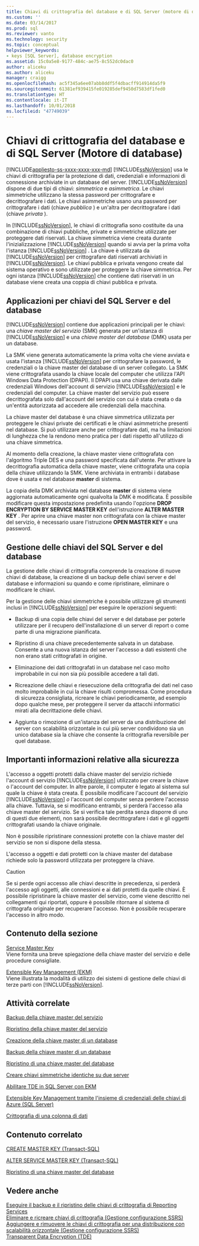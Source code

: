 ```yaml
---
title: Chiavi di crittografia del database e di SQL Server (motore di database) | Microsoft Docs
ms.custom: ''
ms.date: 03/14/2017
ms.prod: sql
ms.reviewer: vanto
ms.technology: security
ms.topic: conceptual
helpviewer_keywords:
- keys [SQL Server], database encryption
ms.assetid: 15c0a5e8-9177-484c-ae75-8c552dc0dac0
author: aliceku
ms.author: aliceku
manager: craigg
ms.openlocfilehash: ac5f345a6ee07abb8ddf5f4dbacff914914da5f9
ms.sourcegitcommit: 61381ef939415fe019285def9450d7583df1fed0
ms.translationtype: HT
ms.contentlocale: it-IT
ms.lasthandoff: 10/01/2018
ms.locfileid: "47749039"
---
```

# <a name="sql-server-and-database-encryption-keys-database-engine"></a>Chiavi di crittografia del database e di SQL Server (Motore di database)
[!INCLUDE[appliesto-ss-xxxx-xxxx-xxx-md](../../../includes/appliesto-ss-xxxx-xxxx-xxx-md.md)]
  [!INCLUDE[ssNoVersion](../../../includes/ssnoversion-md.md)] usa le chiavi di crittografia per la protezione di dati, credenziali e informazioni di connessione archiviate in un database del server. [!INCLUDE[ssNoVersion](../../../includes/ssnoversion-md.md)] dispone di due tipi di chiavi: *simmetrica* e *asimmetrica*. Le chiavi simmetriche utilizzano la stessa password per crittografare e decrittografare i dati. Le chiavi asimmetriche usano una password per crittografare i dati (chiave *pubblica* ) e un'altra per decrittografare i dati (chiave *privata* ).  
  
 In [!INCLUDE[ssNoVersion](../../../includes/ssnoversion-md.md)], le chiavi di crittografia sono costituite da una combinazione di chiavi pubbliche, private e simmetriche utilizzate per proteggere dati riservati. La chiave simmetrica viene creata durante l'inizializzazione [!INCLUDE[ssNoVersion](../../../includes/ssnoversion-md.md)] quando si avvia per la prima volta l'istanza [!INCLUDE[ssNoVersion](../../../includes/ssnoversion-md.md)] . La chiave è utilizzata da [!INCLUDE[ssNoVersion](../../../includes/ssnoversion-md.md)] per crittografare dati riservati archiviati in [!INCLUDE[ssNoVersion](../../../includes/ssnoversion-md.md)]. Le chiavi pubblica e privata vengono create dal sistema operativo e sono utilizzate per proteggere la chiave simmetrica. Per ogni istanza [!INCLUDE[ssNoVersion](../../../includes/ssnoversion-md.md)] che contiene dati riservati in un database viene creata una coppia di chiavi pubblica e privata.  
  
## <a name="applications-for-sql-server-and-database-keys"></a>Applicazioni per chiavi del SQL Server e del database  
 [!INCLUDE[ssNoVersion](../../../includes/ssnoversion-md.md)] contiene due applicazioni principali per le chiavi: una *chiave master del servizio* (SMK) generata per un'istanza di [!INCLUDE[ssNoVersion](../../../includes/ssnoversion-md.md)] e una *chiave master del database* (DMK) usata per un database.  
  
 La SMK viene generata automaticamente la prima volta che viene avviata e usata l'istanza [!INCLUDE[ssNoVersion](../../../includes/ssnoversion-md.md)] per crittografare la password, le credenziali o la chiave master del database di un server collegato. La SMK viene crittografata usando la chiave locale del computer che utilizza l'API Windows Data Protection (DPAPI). Il DPAPI usa una chiave derivata dalle credenziali Windows dell'account di servizio [!INCLUDE[ssNoVersion](../../../includes/ssnoversion-md.md)] e le credenziali del computer. La chiave master del servizio può essere decrittografata solo dall'account del servizio con cui è stata creata o da un'entità autorizzata ad accedere alle credenziali della macchina.  
  
 La chiave master del database è una chiave simmetrica utilizzata per proteggere le chiavi private dei certificati e le chiavi asimmetriche presenti nel database. Si può utilizzare anche per crittografare dati, ma ha limitazioni di lunghezza che la rendono meno pratica per i dati rispetto all'utilizzo di una chiave simmetrica.  
  
 Al momento della creazione, la chiave master viene crittografata con l'algoritmo Triple DES e una password specificata dall'utente. Per attivare la decrittografia automatica della chiave master, viene crittografata una copia della chiave utilizzando la SMK. Viene archiviata in entrambi i database dove è usata e nel database **master** di sistema.  
  
 La copia della DMK archiviata nel database **master** di sistema viene aggiornata automaticamente ogni qualvolta la DMK è modificata. È possibile modificare questa impostazione predefinita usando l'opzione **DROP ENCRYPTION BY SERVICE MASTER KEY** dell'istruzione **ALTER MASTER KEY** . Per aprire una chiave master non crittografata con la chiave master del servizio, è necessario usare l'istruzione **OPEN MASTER KEY** e una password.  
  
## <a name="managing-sql-server-and-database-keys"></a>Gestione delle chiavi del SQL Server e del database  
 La gestione delle chiavi di crittografia comprende la creazione di nuove chiavi di database, la creazione di un backup delle chiavi server e del database e informazioni su quando e come ripristinare, eliminare o modificare le chiavi.  
  
 Per la gestione delle chiavi simmetriche è possibile utilizzare gli strumenti inclusi in [!INCLUDE[ssNoVersion](../../../includes/ssnoversion-md.md)] per eseguire le operazioni seguenti:  
  
-   Backup di una copia delle chiavi del server e del database per poterle utilizzare per il recupero dell'installazione di un server di report o come parte di una migrazione pianificata.  
  
-   Ripristino di una chiave precedentemente salvata in un database. Consente a una nuova istanza del server l'accesso a dati esistenti che non erano stati crittografati in origine.  
  
-   Eliminazione dei dati crittografati in un database nel caso molto improbabile in cui non sia più possibile accedere a tali dati.  
  
-   Ricreazione delle chiavi e riesecuzione della crittografia dei dati nel caso molto improbabile in cui la chiave risulti compromessa. Come procedura di sicurezza consigliata, ricreare le chiavi periodicamente, ad esempio dopo qualche mese, per proteggere il server da attacchi informatici mirati alla decrittazione delle chiavi.  
  
-   Aggiunta o rimozione di un'istanza del server da una distribuzione del server con scalabilità orizzontale in cui più server condividono sia un unico database sia la chiave che consente la crittografia reversibile per quel database.  
  
## <a name="important-security-information"></a>Importanti informazioni relative alla sicurezza  
 L'accesso a oggetti protetti dalla chiave master del servizio richiede l'account di servizio [!INCLUDE[ssNoVersion](../../../includes/ssnoversion-md.md)] utilizzato per creare la chiave o l'account del computer. In altre parole, il computer è legato al sistema sul quale la chiave è stata creata. È possibile modificare l'account del servizio [!INCLUDE[ssNoVersion](../../../includes/ssnoversion-md.md)] *o* l'account del computer senza perdere l'accesso alla chiave. Tuttavia, se si modificano entrambi, si perderà l'accesso alla chiave master del servizio. Se si verifica tale perdita senza disporre di uno di questi due elementi, non sarà possibile decrittografare i dati e gli oggetti crittografati usando la chiave originale.  
  
 Non è possibile ripristinare connessioni protette con la chiave master del servizio se non si dispone della stessa.  
  
 L'accesso a oggetti e dati protetti con la chiave master del database richiede solo la password utilizzata per proteggere la chiave.  
  
> [!CAUTION]  
>  Se si perde ogni accesso alle chiavi descritte in precedenza, si perderà l'accesso agli oggetti, alle connessioni e ai dati protetti da quelle chiavi. È possibile ripristinare la chiave master del servizio, come viene descritto nei collegamenti qui riportati, oppure è possibile ritornare al sistema di crittografa originale per recuperare l'accesso. Non è possibile recuperare l'accesso in altro modo.  
  
## <a name="in-this-section"></a>Contenuto della sezione  
 [Service Master Key](../../../relational-databases/security/encryption/service-master-key.md)  
 Viene fornita una breve spiegazione della chiave master del servizio e delle procedure consigliate.  
  
 [Extensible Key Management &#40;EKM&#41;](../../../relational-databases/security/encryption/extensible-key-management-ekm.md)  
 Viene illustrata la modalità di utilizzo dei sistemi di gestione delle chiavi di terze parti con [!INCLUDE[ssNoVersion](../../../includes/ssnoversion-md.md)].  
  
## <a name="related-tasks"></a>Attività correlate  
 [Backup della chiave master del servizio](../../../relational-databases/security/encryption/back-up-the-service-master-key.md)  
  
 [Ripristino della chiave master del servizio](../../../relational-databases/security/encryption/restore-the-service-master-key.md)  
  
 [Creazione della chiave master di un database](../../../relational-databases/security/encryption/create-a-database-master-key.md)  
  
 [Backup della chiave master di un database](../../../relational-databases/security/encryption/back-up-a-database-master-key.md)  
  
 [Ripristino di una chiave master del database](../../../relational-databases/security/encryption/restore-a-database-master-key.md)  
  
 [Creare chiavi simmetriche identiche su due server](../../../relational-databases/security/encryption/create-identical-symmetric-keys-on-two-servers.md)  
  
 [Abilitare TDE in SQL Server con EKM](../../../relational-databases/security/encryption/enable-tde-on-sql-server-using-ekm.md)  
  
 [Extensible Key Management tramite l'insieme di credenziali delle chiavi di Azure &#40;SQL Server&#41;](../../../relational-databases/security/encryption/extensible-key-management-using-azure-key-vault-sql-server.md)  
  
 [Crittografia di una colonna di dati](../../../relational-databases/security/encryption/encrypt-a-column-of-data.md)  
  
## <a name="related-content"></a>Contenuto correlato  
 [CREATE MASTER KEY &#40;Transact-SQL&#41;](../../../t-sql/statements/create-master-key-transact-sql.md)  
  
 [ALTER SERVICE MASTER KEY &#40;Transact-SQL&#41;](../../../t-sql/statements/alter-service-master-key-transact-sql.md)  
  
 [Ripristino di una chiave master del database](../../../relational-databases/security/encryption/restore-a-database-master-key.md)  
  
## <a name="see-also"></a>Vedere anche  
 [Eseguire il backup e il ripristino delle chiavi di crittografia di Reporting Services](../../../reporting-services/install-windows/ssrs-encryption-keys-back-up-and-restore-encryption-keys.md)   
 [Eliminare e ricreare chiavi di crittografia &#40;Gestione configurazione SSRS&#41;](../../../reporting-services/install-windows/ssrs-encryption-keys-delete-and-re-create-encryption-keys.md)   
 [Aggiungere e rimuovere le chiavi di crittografia per una distribuzione con scalabilità orizzontale &#40;Gestione configurazione SSRS&#41;](../../../reporting-services/install-windows/add-and-remove-encryption-keys-for-scale-out-deployment.md)   
 [Transparent Data Encryption &#40;TDE&#41;](../../../relational-databases/security/encryption/transparent-data-encryption.md)  
  
  
